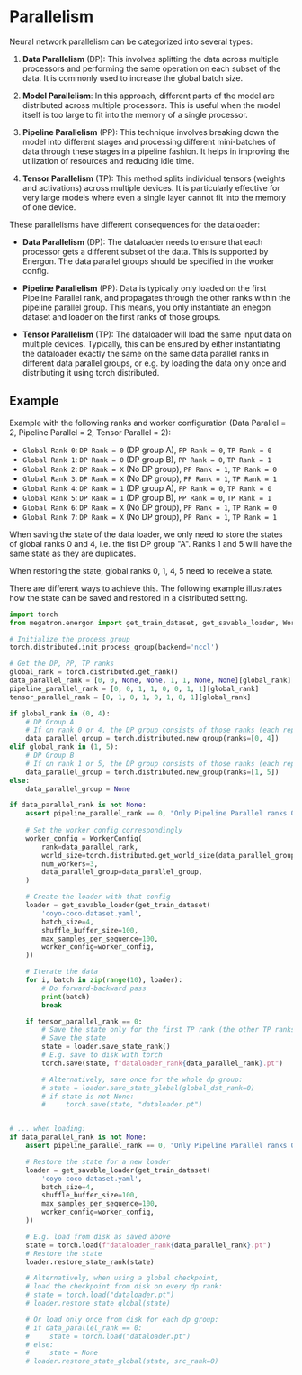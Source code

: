 <!--- Copyright (c) 2025, NVIDIA CORPORATION.
SPDX-License-Identifier: BSD-3-Clause -->

# Parallelism

Neural network parallelism can be categorized into several types:

1. **Data Parallelism** (DP): This involves splitting the data across multiple processors and performing the same operation on each subset of the data. It is commonly used to increase the global batch size.

2. **Model Parallelism**: In this approach, different parts of the model are distributed across multiple processors. This is useful when the model itself is too large to fit into the memory of a single processor.

3. **Pipeline Parallelism** (PP): This technique involves breaking down the model into different stages and processing different mini-batches of data through these stages in a pipeline fashion. It helps in improving the utilization of resources and reducing idle time.

4. **Tensor Parallelism** (TP): This method splits individual tensors (weights and activations) across multiple devices. It is particularly effective for very large models where even a single layer cannot fit into the memory of one device.

These parallelisms have different consequences for the dataloader:

- **Data Parallelism** (DP): The dataloader needs to ensure that each processor gets a different subset of the data. This is supported by Energon. The data parallel groups should be specified in the worker config.

- **Pipeline Parallelism** (PP): Data is typically only loaded on the first Pipeline Parallel rank, and propagates through the other ranks within the pipeline parallel group. This means, you only instantiate an enegon dataset and loader on the first ranks of those groups.

- **Tensor Parallelism** (TP): The dataloader will load the same input data on multiple devices. Typically, this can be ensured by either instantiating the dataloader exactly the same on the same data parallel ranks in different data parallel groups, or e.g. by loading the data only once and distributing it using torch distributed.


## Example

Example with the following ranks and worker configuration (Data Parallel = 2, Pipeline Parallel = 2, Tensor Parallel = 2):
* `Global Rank 0`: `DP Rank = 0` (DP group A), `PP Rank = 0`, `TP Rank = 0`
* `Global Rank 1`: `DP Rank = 0` (DP group B), `PP Rank = 0`, `TP Rank = 1`
* `Global Rank 2`: `DP Rank = X` (No DP group), `PP Rank = 1`, `TP Rank = 0`
* `Global Rank 3`: `DP Rank = X` (No DP group), `PP Rank = 1`, `TP Rank = 1`
* `Global Rank 4`: `DP Rank = 1` (DP group A), `PP Rank = 0`, `TP Rank = 0`
* `Global Rank 5`: `DP Rank = 1` (DP group B), `PP Rank = 0`, `TP Rank = 1`
* `Global Rank 6`: `DP Rank = X` (No DP group), `PP Rank = 1`, `TP Rank = 0`
* `Global Rank 7`: `DP Rank = X` (No DP group), `PP Rank = 1`, `TP Rank = 1`

When saving the state of the data loader, we only need to store the states
of global ranks 0 and 4, i.e. the fist DP group "A".
Ranks 1 and 5 will have the same state as they are duplicates.

When restoring the state, global ranks 0, 1, 4, 5 need to receive a state.

There are different ways to achieve this. The following example illustrates how the state
can be saved and restored in a distributed setting.


```py
import torch
from megatron.energon import get_train_dataset, get_savable_loader, WorkerConfig

# Initialize the process group
torch.distributed.init_process_group(backend='nccl')

# Get the DP, PP, TP ranks
global_rank = torch.distributed.get_rank()
data_parallel_rank = [0, 0, None, None, 1, 1, None, None][global_rank]
pipeline_parallel_rank = [0, 0, 1, 1, 0, 0, 1, 1][global_rank]
tensor_parallel_rank = [0, 1, 0, 1, 0, 1, 0, 1][global_rank]

if global_rank in (0, 4):
    # DP Group A
    # If on rank 0 or 4, the DP group consists of those ranks (each representing DP ranks 0 and 1).
    data_parallel_group = torch.distributed.new_group(ranks=[0, 4])
elif global_rank in (1, 5):
    # DP Group B
    # If on rank 1 or 5, the DP group consists of those ranks (each representing DP ranks 0 and 1).
    data_parallel_group = torch.distributed.new_group(ranks=[1, 5])
else:
    data_parallel_group = None

if data_parallel_rank is not None:
    assert pipeline_parallel_rank == 0, "Only Pipeline Parallel ranks 0 load data"
    
    # Set the worker config correspondingly
    worker_config = WorkerConfig(
        rank=data_parallel_rank,
        world_size=torch.distributed.get_world_size(data_parallel_group),
        num_workers=3,
        data_parallel_group=data_parallel_group,
    )

    # Create the loader with that config
    loader = get_savable_loader(get_train_dataset(
        'coyo-coco-dataset.yaml',
        batch_size=4,
        shuffle_buffer_size=100,
        max_samples_per_sequence=100,
        worker_config=worker_config,
    ))

    # Iterate the data
    for i, batch in zip(range(10), loader):
        # Do forward-backward pass
        print(batch)
        break

    if tensor_parallel_rank == 0:
        # Save the state only for the first TP rank (the other TP ranks have a copy of that state)
        # Save the state
        state = loader.save_state_rank()
        # E.g. save to disk with torch
        torch.save(state, f"dataloader_rank{data_parallel_rank}.pt")

        # Alternatively, save once for the whole dp group:
        # state = loader.save_state_global(global_dst_rank=0)
        # if state is not None:
        #     torch.save(state, "dataloader.pt")


# ... when loading:
if data_parallel_rank is not None:
    assert pipeline_parallel_rank == 0, "Only Pipeline Parallel ranks 0 load data"

    # Restore the state for a new loader
    loader = get_savable_loader(get_train_dataset(
        'coyo-coco-dataset.yaml',
        batch_size=4,
        shuffle_buffer_size=100,
        max_samples_per_sequence=100,
        worker_config=worker_config,
    ))

    # E.g. load from disk as saved above
    state = torch.load(f"dataloader_rank{data_parallel_rank}.pt")
    # Restore the state
    loader.restore_state_rank(state)

    # Alternatively, when using a global checkpoint,
    # load the checkpoint from disk on every dp rank:
    # state = torch.load("dataloader.pt")
    # loader.restore_state_global(state)

    # Or load only once from disk for each dp group:
    # if data_parallel_rank == 0:
    #     state = torch.load("dataloader.pt")
    # else:
    #     state = None
    # loader.restore_state_global(state, src_rank=0)

```
